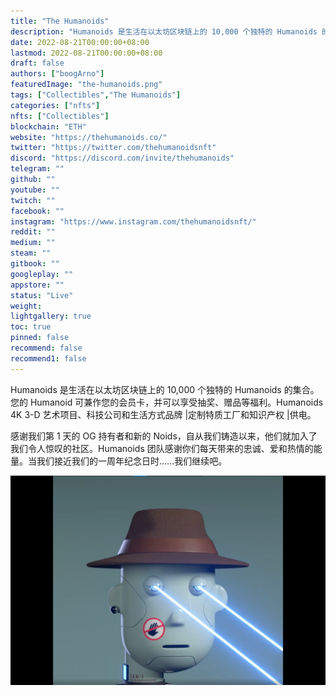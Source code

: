 ```yaml
---
title: "The Humanoids"
description: "Humanoids 是生活在以太坊区块链上的 10,000 个独特的 Humanoids 的集合。"
date: 2022-08-21T00:00:00+08:00
lastmod: 2022-08-21T00:00:00+08:00
draft: false
authors: ["boogArno"]
featuredImage: "the-humanoids.png"
tags: ["Collectibles","The Humanoids"]
categories: ["nfts"]
nfts: ["Collectibles"]
blockchain: "ETH"
website: "https://thehumanoids.co/"
twitter: "https://twitter.com/thehumanoidsnft"
discord: "https://discord.com/invite/thehumanoids"
telegram: ""
github: ""
youtube: ""
twitch: ""
facebook: ""
instagram: "https://www.instagram.com/thehumanoidsnft/"
reddit: ""
medium: ""
steam: ""
gitbook: ""
googleplay: ""
appstore: ""
status: "Live"
weight: 
lightgallery: true
toc: true
pinned: false
recommend: false
recommend1: false
---
```

Humanoids 是生活在以太坊区块链上的 10,000 个独特的 Humanoids 的集合。您的 Humanoid 可兼作您的会员卡，并可以享受抽奖、赠品等福利。Humanoids 4K 3-D 艺术项目、科技公司和生活方式品牌 |定制特质工厂和知识产权 |供电。

感谢我们第 1 天的 OG 持有者和新的 Noids，自从我们铸造以来，他们就加入了我们令人惊叹的社区。Humanoids 团队感谢你们每天带来的忠诚、爱和热情的能量。当我们接近我们的一周年纪念日时......我们继续吧。   

![thehumanoids-dapp-collectibles-ethereum-image2_3769c682816bd0b21bc3c09b3db2ee27](thehumanoids-dapp-collectibles-ethereum-image2_3769c682816bd0b21bc3c09b3db2ee27.png)